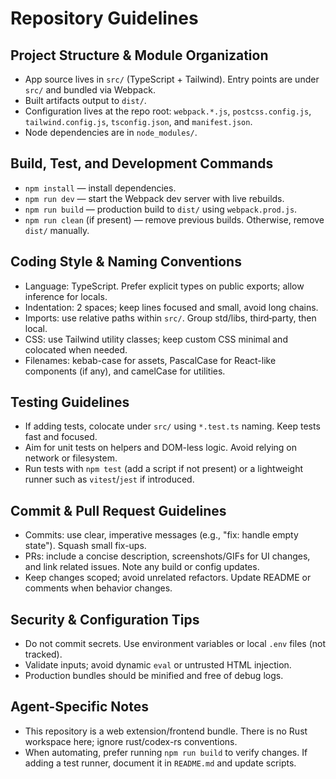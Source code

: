 # Repository Guidelines

## Project Structure & Module Organization
- App source lives in `src/` (TypeScript + Tailwind). Entry points are under `src/` and bundled via Webpack.
- Built artifacts output to `dist/`.
- Configuration lives at the repo root: `webpack.*.js`, `postcss.config.js`, `tailwind.config.js`, `tsconfig.json`, and `manifest.json`.
- Node dependencies are in `node_modules/`.

## Build, Test, and Development Commands
- `npm install` — install dependencies.
- `npm run dev` — start the Webpack dev server with live rebuilds.
- `npm run build` — production build to `dist/` using `webpack.prod.js`.
- `npm run clean` (if present) — remove previous builds. Otherwise, remove `dist/` manually.

## Coding Style & Naming Conventions
- Language: TypeScript. Prefer explicit types on public exports; allow inference for locals.
- Indentation: 2 spaces; keep lines focused and small, avoid long chains.
- Imports: use relative paths within `src/`. Group std/libs, third‑party, then local.
- CSS: use Tailwind utility classes; keep custom CSS minimal and colocated when needed.
- Filenames: kebab-case for assets, PascalCase for React-like components (if any), and camelCase for utilities.

## Testing Guidelines
- If adding tests, colocate under `src/` using `*.test.ts` naming. Keep tests fast and focused.
- Aim for unit tests on helpers and DOM-less logic. Avoid relying on network or filesystem.
- Run tests with `npm test` (add a script if not present) or a lightweight runner such as `vitest`/`jest` if introduced.

## Commit & Pull Request Guidelines
- Commits: use clear, imperative messages (e.g., "fix: handle empty state"). Squash small fix-ups.
- PRs: include a concise description, screenshots/GIFs for UI changes, and link related issues. Note any build or config updates.
- Keep changes scoped; avoid unrelated refactors. Update README or comments when behavior changes.

## Security & Configuration Tips
- Do not commit secrets. Use environment variables or local `.env` files (not tracked).
- Validate inputs; avoid dynamic `eval` or untrusted HTML injection.
- Production bundles should be minified and free of debug logs.

## Agent-Specific Notes
- This repository is a web extension/frontend bundle. There is no Rust workspace here; ignore rust/codex-rs conventions.
- When automating, prefer running `npm run build` to verify changes. If adding a test runner, document it in `README.md` and update scripts.

